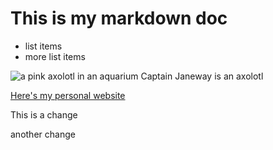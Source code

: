 # This is my markdown doc

- list items
- more list items

![a pink axolotl in an aquarium](https://alicemcgrath.digital.brynmawr.edu/simple-site/images/janeway.jpg)
Captain Janeway is an axolotl

[Here's my personal website](https://alicetmcgrath.com/)

This is a change

another change